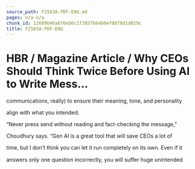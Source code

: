 ```yaml
---
source_path: F2503A-PDF-ENG.md
pages: n/a-n/a
chunk_id: 12609b46a6f6eb6c1f385766460ef0d78d1d019c
title: F2503A-PDF-ENG
---
```

# HBR / Magazine Article / Why CEOs Should Think Twice Before Using AI to Write Mess…

communications, really) to ensure their meaning, tone, and personality

align with what you intended.

“Never press send without reading and fact-checking the message,”

Choudhury says. “Gen AI is a great tool that will save CEOs a lot of

time, but I don’t think you can let it run completely on its own. Even if it

answers only one question incorrectly, you will suﬀer huge unintended
